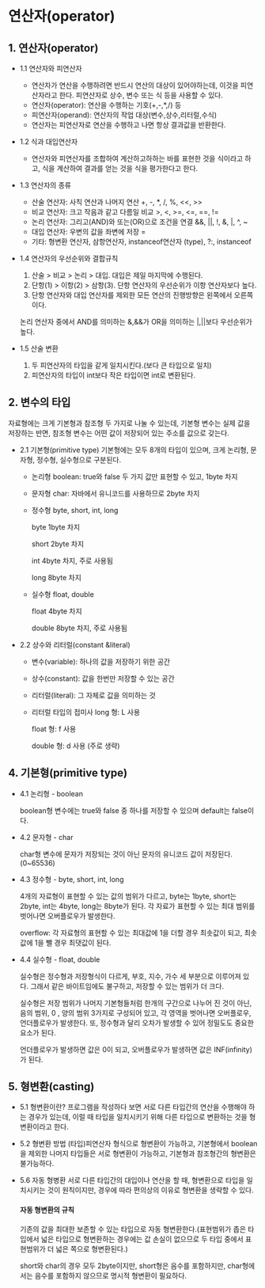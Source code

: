 # 연산자(operator)

## 1. 연산자(operator)

+ 1.1 연산자와 피연산자
  
  + 연산자가 연산을 수행하려면 반드시 연산의 대상이 있어야하는데, 이것을 피연산자라고 한다. 피연산자로 상수, 변수 또는 식 등을 사용할 수 있다.
  + 연산자(operator): 연산을 수행하는 기호(+,-,*,/) 등
  + 피연산자(operand): 연산자의 작업 대상(변수,상수,리터럴,수식)
  + 연산자는 피연산자로 연산을 수행하고 나면 항상 결과값을 반환한다.

+ 1.2 식과 대입연산자
  + 연산자와 피연산자를 조합하여 계산하고하하는 바를 표현한 것을 식이라고 하고, 식을 계산하여 결과를 얻는 것을 식을 평가한다고 한다.

+ 1.3 연산자의 종류
  + 산술 연산자: 사칙 연산과 나머지 연산 +, -, *, /, %, <<, >>
  + 비교 연산자: 크고 작음과 같고 다름일 비교 >, <, >=, <=, ==, !=
  + 논리 연산자: 그리고(AND)와 또는(OR)으로 조건을 연결 &&, ||, !, &, |, ^, ~
  + 대입 연산자: 우변의 값을 좌변에 저장 =
  + 기타: 형변환 연산자, 삼항연산자, instanceof연산자 (type), ?:, instanceof
 
+ 1.4 연산자의 우선순위와 결합규칙
  1. 산술 > 비교 > 논리 > 대입. 대입은 제일 마지막에 수행된다.
  2. 단항(1) > 이항(2) > 삼항(3). 단항 연산자의 우선순위가 이항 연산자보다 높다.
  3. 단항 연산자와 대입 연산자를 제외한 모든 연산의 진행방향은 왼쪽에서 오른쪽이다.

  논리 연산자 중에서 AND를 의미하는 &,&&가 OR을 의미하는 |,||보다 우선순위가 높다.

+ 1.5 산술 변환
  1. 두 피연산자의 타입을 같게 일치시킨다.(보다 큰 타입으로 일치)
  2. 피연산자의 타입이 int보다 작은 타입이면 int로 변환된다.
      
## 2. 변수의 타입
  자료형에는 크게 기본형과 참조형 두 가지로 나눌 수 있는데, 기본형 변수는 실제 값을 저장하는 반면, 참조형 변수는 어떤 값이 저장되어 있는 주소를 값으로 갖는다.

+ 2.1 기본형(primitive type)
  기본형에는 모두 8개의 타입이 있으며, 크게 논리형, 문자형, 정수형, 실수형으로 구분된다.

  + 논리형 boolean: true와 false 두 가지 값만 표현할 수 있고, 1byte 차지
 
  + 문자형 char: 자바에서 유니코드를 사용하므로 2byte 차지
 
  + 정수형 byte, short, int, long
    
    byte 1byte 차지
    
    short 2byte 차지

    int 4byte 차지, 주로 사용됨

    long 8byte 차지

  + 실수형 float, double
    
    float 4byte 차지

    double 8byte 차지, 주로 사용됨

+ 2.2 상수와 리터럴(constant &literal)
  + 변수(variable): 하나의 값을 저장하기 위한 공간
  + 상수(constant): 값을 한번만 저장할 수 있는 공간
  + 리터럴(literal): 그 자체로 값을 의미하는 것
 
  + 리터럴 타입의 접미사
    long 형: L 사용

    float 형: f 사용

    double 형: d 사용 (주로 생략)
    
## 4. 기본형(primitive type)
+ 4.1 논리형 - boolean

  boolean형 변수에는 true와 false 중 하나를 저장할 수 있으며 default는 false이다.
+ 4.2 문자형 - char

  char형 변수에 문자가 저장되는 것이 아닌 문자의 유니코드 값이 저장된다. (0~65536)
+ 4.3 정수형 - byte, short, int, long

  4개의 자료형이 표현할 수 있는 값의 범위가 다르고, byte는 1byte, short는 2byte, int는 4byte, long는 8byte가 된다. 각 자료가 표현할 수 있는 최대 범위를 벗어나면 오버플로우가 발생한다.
  
  overflow: 각 자료형의 표현할 수 있는 최대값에 1을 더할 경우 최솟값이 되고, 최솟값에 1을 뺄 경우 최댓값이 된다.

+ 4.4 실수형 - float, double
 
    실수형은 정수형과 저장형식이 다르게, 부호, 지수, 가수 세 부분으로 이루어져 있다. 그래서 같은 바이트임에도 불구하고, 저장할 수 있는 범위가 더 크다.

    실수형은 저장 범위가 나머지 기본형들처럼 한개의 구간으로 나누어 진 것이 아닌, 음의 범위, 0 , 양의 범위 3가지로 구성되어 있고, 각 영역을 벗어나면 오버플로우, 언더플로우가 발생한다. 또, 정수형과 달리 오차가 발생할 수 있어 정밀도도 중요한 요소가 된다. 

    언더플로우가 발생하면 값은 0이 되고, 오버플로우가 발생하면 값은 INF(infinity)가 된다.

## 5. 형변환(casting)
  + 5.1 형변환이란?
    프로그램을 작성하다 보면 서로 다른 타입간의 연산을 수행해야 하는 경우가 있는데, 이럴 때 타입을 일치시키기 위해 다른 타입으로 변환하는 것을 형변환이라고 한다.
  + 5.2 형변환 방법
    (타입)피연산자 형식으로 형변환이 가능하고, 기본형에서 boolean을 제외한 나머지 타입들은 서로 형변환이 가능하고, 기본형과 참조형간의 형변환은 불가능하다.
  + 5.6 자동 형병환
    서로 다른 타입간의 대입이나 연산을 할 때, 형변환으로 타입을 일치시키는 것이 원칙이지만, 경우에 따라 편의상의 이유로 형변환을 생략할 수 있다.

    #### 자동 형변환의 규칙
    기존의 값을 최대한 보존할 수 있는 타입으로 자동 형변환한다.(표현범위가 좁은 타입에서 넓은 타입으로 형변환하는 경우에는 값 손실이 없으므로 두 타입 중에서 표현범위가 더 넓은 쪽으로 형변환된다.)

    short와 char의 경우 모두 2byte이지만, short형은 음수를 포함하지만, char형에서는 음수를 포함하지 않으므로 명시적 형변환이 필요하다.
